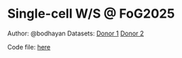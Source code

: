 # Single-cell W/S @ FoG2025
Author: @bodhayan
Datasets: [Donor 1](https://www.10xgenomics.com/datasets/frozen-bmm-cs-healthy-control-1-1-standard-1-1-0) [Donor 2](https://www.10xgenomics.com/datasets/frozen-bmm-cs-healthy-control-2-1-standard-1-1-0)

Code file: [here](./ana_v2.R)
